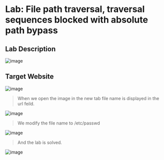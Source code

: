 # Lab: File path traversal, traversal sequences blocked with absolute path bypass #

## Lab Description ##

![image](https://github.com/anandurdas11/Web_Securityy/assets/83402050/79c027b5-a6d2-4697-90b2-b76aae73aec7)

## Target Website ##

![image](https://github.com/anandurdas11/Web_Securityy/assets/83402050/a9de99f6-6e3f-4d1b-95aa-fcc92c5c0744)

> When we open the image in  the new tab file name is displayed in the url feild.

![image](https://github.com/anandurdas11/Web_Securityy/assets/83402050/5f42f49e-f0a9-429b-adb1-0746fd758713)

> We modify the file name to /etc/passwd

![image](https://github.com/anandurdas11/Web_Securityy/assets/83402050/dcec3ef3-bcfd-44b8-b19a-1e565e28c5ea)

> And the lab is solved.

![image](https://github.com/anandurdas11/Web_Securityy/assets/83402050/34a31440-a983-44e3-b6cf-7cec6e8eaf94)


